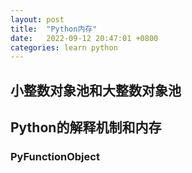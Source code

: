 ```yaml
---
layout: post
title:  "Python内存"
date:   2022-09-12 20:47:01 +0800
categories: learn python
---
```

## 小整数对象池和大整数对象池

## Python的解释机制和内存

### PyFunctionObject
